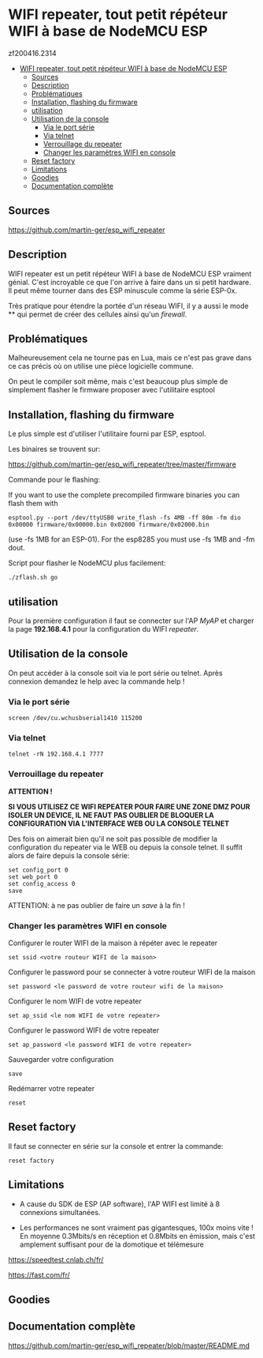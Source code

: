 # WIFI repeater, tout petit répéteur WIFI à base de NodeMCU ESP
zf200416.2314

<!-- TOC depthFrom:1 depthTo:6 withLinks:1 updateOnSave:1 orderedList:0 -->

- [WIFI repeater, tout petit répéteur WIFI à base de NodeMCU ESP](#wifi-repeater-tout-petit-rpteur-wifi-base-de-nodemcu-esp)
	- [Sources](#sources)
	- [Description](#description)
	- [Problématiques](#problmatiques)
	- [Installation, flashing du firmware](#installation-flashing-du-firmware)
	- [utilisation](#utilisation)
	- [Utilisation de la console](#utilisation-de-la-console)
		- [Via le port série](#via-le-port-srie)
		- [Via telnet](#via-telnet)
		- [Verrouillage du repeater](#verrouillage-du-repeater)
		- [Changer les paramètres WIFI en console](#changer-les-paramtres-wifi-en-console)
	- [Reset factory](#reset-factory)
	- [Limitations](#limitations)
	- [Goodies](#goodies)
	- [Documentation complète](#documentation-complte)

<!-- /TOC -->
## Sources
https://github.com/martin-ger/esp_wifi_repeater


## Description
WIFI repeater est un petit répéteur WIFI à base de NodeMCU ESP vraiment génial. C'est incroyable ce que l'on arrive à faire dans un si petit hardware.
Il peut même tourner dans des ESP minuscule comme la série ESP-0x.

Très pratique pour étendre la portée d'un réseau WIFI, il y a aussi le mode ** qui permet de créer des cellules ainsi qu'un *firewall*.


## Problématiques
Malheureusement cela ne tourne pas en Lua, mais ce n'est pas grave dans ce cas précis où on utilise une pièce logicielle commune.

On peut le compiler soit même, mais c'est beaucoup plus simple de simplement flasher le firmware proposer avec l'utilitaire esptool


## Installation, flashing du firmware
Le plus simple est d'utiliser l'utilitaire fourni par ESP, esptool.

Les binaires se trouvent sur:

https://github.com/martin-ger/esp_wifi_repeater/tree/master/firmware

Commande pour le flashing:

If you want to use the complete precompiled firmware binaries you can flash them with
```
esptool.py --port /dev/ttyUSB0 write_flash -fs 4MB -ff 80m -fm dio 0x00000 firmware/0x00000.bin 0x02000 firmware/0x02000.bin
```
(use -fs 1MB for an ESP-01). For the esp8285 you must use -fs 1MB and -fm dout.

Script pour flasher le NodeMCU plus facilement:

```
./zflash.sh go
```

## utilisation
Pour la première configuration il faut se connecter sur l'AP *MyAP* et charger la page **192.168.4.1** pour la configuration du WIFI *repeater*.


## Utilisation de la console
On peut accéder à la console soit via le port série ou telnet. Après connexion demandez le help avec la commande help !


### Via le port série
```
screen /dev/cu.wchusbserial1410 115200
```


### Via telnet
```
telnet -rN 192.168.4.1 7777
```


### Verrouillage du repeater
<b>ATTENTION !

SI VOUS UTILISEZ CE WIFI REPEATER POUR FAIRE UNE ZONE DMZ POUR ISOLER UN DEVICE, IL NE FAUT PAS OUBLIER DE BLOQUER LA CONFIGURATION VIA L'INTERFACE WEB OU LA CONSOLE TELNET</b>

Des fois on aimerait bien qu'il ne soit pas possible de modifier la configuration du repeater via le WEB ou depuis la console telnet. Il suffit alors de faire depuis la console série:
```
set config_port 0
set web_port 0
set config_access 0
save
```

ATTENTION: à ne pas oublier de faire un *save* à la fin !


### Changer les paramètres WIFI en console
Configurer le router WIFI de la maison à répéter avec le repeater
```
set ssid <votre routeur WIFI de la maison>
```
Configurer le password pour se connecter à votre routeur WIFI de la maison
```
set password <le password de votre routeur wifi de la maison>
```
Configurer le nom WIFI de votre repeater
```
set ap_ssid <le nom WIFI de votre repeater>
```
Configurer le password WIFI de votre repeater
```
set ap_password <le password WIFI de votre repeater>
```
Sauvegarder votre configuration
```
save
```
Redémarrer votre repeater
```
reset
```


## Reset factory
Il faut se connecter en série sur la console et entrer la commande:
```
reset factory
```


## Limitations
* A cause du SDK de ESP (AP software), l'AP WIFI est limité à 8 connexions simultanées.

* Les performances ne sont vraiment pas gigantesques, 100x moins vite ! En moyenne 0.3Mbits/s en réception et 0.8Mbits en émission, mais c'est amplement suffisant pour de la domotique et télémesure

https://speedtest.cnlab.ch/fr/

https://fast.com/fr/


## Goodies


## Documentation complète
https://github.com/martin-ger/esp_wifi_repeater/blob/master/README.md

